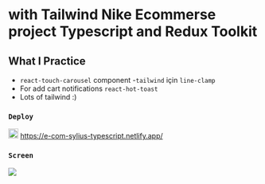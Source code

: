 

# with Tailwind  Nike Ecommerse project Typescript and Redux Toolkit

## What I Practice

 - `react-touch-carousel` component
 -`tailwind` için `line-clamp`
 - For add cart notifications `react-hot-toast` 
 - Lots of tailwind :)

### `Deploy` 

<img src="https://www.svgrepo.com/show/376339/netlify.svg" ald="Cloud Image" widt='20' height='20' /> https://e-com-sylius-typescript.netlify.app/

### `Screen` </br>

![](screen.gif)  
